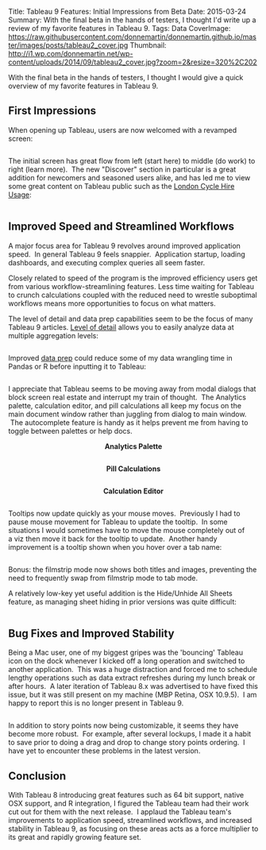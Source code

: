 Title: Tableau 9 Features: Initial Impressions from Beta
Date: 2015-03-24
Summary: With the final beta in the hands of testers, I thought I'd write up a review of my favorite features in Tableau 9.
Tags: Data
CoverImage: https://raw.githubusercontent.com/donnemartin/donnemartin.github.io/master/images/posts/tableau2_cover.jpg
Thumbnail: http://i1.wp.com/donnemartin.net/wp-content/uploads/2014/09/tableau2_cover.jpg?zoom=2&resize=320%2C202

With the final beta in the hands of testers, I thought I would give a quick overview of my favorite features in Tableau 9.

## First Impressions

When opening up Tableau, users are now welcomed with a revamped screen:

<p align="center"><img src="http://donnemartin.net/wp-content/uploads/2015/03/tableau_welcome1.png" alt="" class="img-responsive"/></p>

The initial screen has great flow from left (start here) to middle (do work) to right (learn more).  The new "Discover" section in particular is a great addition for newcomers and seasoned users alike, and has led me to view some great content on Tableau public such as the [London Cycle Hire Usage](https://public.tableau.com/s/gallery/london-cycle-hire-usage?edition=pro&version=9.0):

<p align="center"><img src="http://donnemartin.net/wp-content/uploads/2015/03/tableau_viz1.png" alt=""  class="img-responsive"/></p>

## Improved Speed and Streamlined Workflows

A major focus area for Tableau 9 revolves around improved application speed.  In general Tableau 9 feels snappier.  Application startup, loading dashboards, and executing complex queries all seem faster.

Closely related to speed of the program is the improved efficiency users get from various workflow-streamlining features.  Less time waiting for Tableau to crunch calculations coupled with the reduced need to wrestle suboptimal workflows means more opportunities to focus on what matters.

The level of detail and data prep capabilities seem to be the focus of many Tableau 9 articles.  [Level of detail](http://www.tableau.com/about/blog/2015/2/introduction-level-detail-expressions-36655) allows you to easily analyze data at multiple aggregation levels:

<p align="center"><img src="http://donnemartin.net/wp-content/uploads/2015/03/tableau_lod.png" alt="" class="img-responsive"/></p>

Improved [data prep](http://www.tableau.com/about/blog/2015/1/tableau-90-auto-data-prep-stay-flow-35980) could reduce some of my data wrangling time in Pandas or R before inputting it to Tableau:

<p align="center"><img src="http://donnemartin.net/wp-content/uploads/2015/03/tableau_pivot.png" alt="" class="img-responsive"/></p>

I appreciate that Tableau seems to be moving away from modal dialogs that block screen real estate and interrupt my train of thought.  The Analytics palette, calculation editor, and pill calculations all keep my focus on the main document window rather than juggling from dialog to main window.  The autocomplete feature is handy as it helps prevent me from having to toggle between palettes or help docs.

<p align="center"><b>Analytics Palette</b></p>
<p align="center"><img src="http://donnemartin.net/wp-content/uploads/2015/03/Tableau_analytics.png" alt="" class="img-responsive"/></p>
<p align="center"><b>Pill Calculations</b></p>
<p align="center"><img src="http://donnemartin.net/wp-content/uploads/2015/03/Tableau_pill.png" alt="" class="img-responsive"/></p>
<p align="center"><b>Calculation Editor</b></p>
<p align="center"><img src="http://donnemartin.net/wp-content/uploads/2015/03/Tableau_calc.png" alt="" class="img-responsive"/></p>

Tooltips now update quickly as your mouse moves.  Previously I had to pause mouse movement for Tableau to update the tooltip.  In some situations I would sometimes have to move the mouse completely out of a viz then move it back for the tooltip to update.  Another handy improvement is a tooltip shown when you hover over a tab name:

<p align="center"><img src="http://donnemartin.net/wp-content/uploads/2015/03/Tableau_tooltip.png" alt="" class="img-responsive"/></p>

Bonus: the filmstrip mode now shows both titles and images, preventing the need to frequently swap from filmstrip mode to tab mode.

A relatively low-key yet useful addition is the Hide/Unhide All Sheets feature, as managing sheet hiding in prior versions was quite difficult:

<p align="center"><img src="http://donnemartin.net/wp-content/uploads/2015/03/Tableau_unhide.png" alt="" class="img-responsive"/></p>

## Bug Fixes and Improved Stability

Being a Mac user, one of my biggest gripes was the 'bouncing' Tableau icon on the dock whenever I kicked off a long operation and switched to another application.  This was a huge distraction and forced me to schedule lengthy operations such as data extract refreshes during my lunch break or after hours.  A later iteration of Tableau 8.x was advertised to have fixed this issue, but it was still present on my machine (MBP Retina, OSX 10.9.5).  I am happy to report this is no longer present in Tableau 9.

<p align="center"><img src="http://donnemartin.net/wp-content/uploads/2015/03/Tableau_icon.png" alt="" class="img-responsive"/></p>

In addition to story points now being customizable, it seems they have become more robust.  For example, after several lockups, I made it a habit to save prior to doing a drag and drop to change story points ordering.  I have yet to encounter these problems in the latest version.

## Conclusion

With Tableau 8 introducing great features such as 64 bit support, native OSX support, and R integration, I figured the Tableau team had their work cut out for them with the next release.  I applaud the Tableau team's improvements to application speed, streamlined workflows, and increased stability in Tableau 9, as focusing on these areas acts as a force multiplier to its great and rapidly growing feature set.